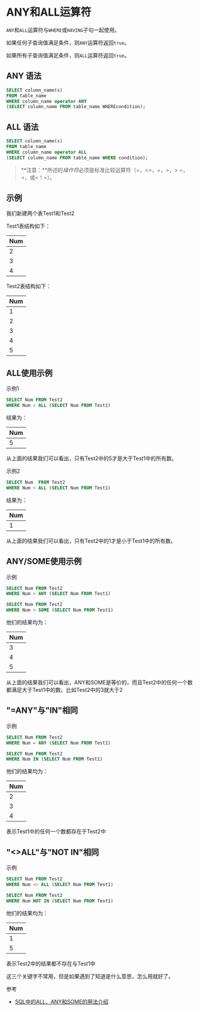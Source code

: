 # ANY和ALL运算符



`ANY`和`ALL`运算符与`WHERE`或`HAVING`子句一起使用。

如果任何子查询值满足条件，则`ANY`运算符返回`true`。

如果所有子查询值满足条件，则`ALL`运算符返回`true`。

## ANY 语法

```sql
SELECT column_name(s)
FROM table_name
WHERE column_name operator ANY
(SELECT column_name FROM table_name WHEREcondition); 
```

## ALL 语法

```sql
SELECT column_name(s)
FROM table_name
WHERE column_name operator ALL
(SELECT column_name FROM table_name WHERE condition); 
```

> **注意：**所述的*操作符*必须是标准比较运算符（=，<>，=，>，> =，<，或<！=）。

## **示例**

我们新建两个表Test1和Test2

Test1表结构如下：

| Num  |
| ---- |
| 2    |
| 3    |
| 4    |

Test2表结构如下：

| Num  |
| ---- |
| 1    |
| 2    |
| 3    |
| 4    |
| 5    |



## **ALL使用示例**

示例1

```sql
SELECT Num FROM Test2
WHERE Num > ALL (SELECT Num FROM Test1)
```

结果为：

| Num  |
| ---- |
| 5    |

从上面的结果我们可以看出，只有Test2中的5才是大于Test1中的所有数。

示例2

```sql
SELECT Num  FROM Test2
WHERE Num < ALL (SELECT Num FROM Test1)
```

结果为：

| Num  |
| ---- |
| 1    |

从上面的结果我们可以看出，只有Test2中的1才是小于Test1中的所有数。

## **ANY/SOME使用示例**

示例

```sql
SELECT Num FROM Test2
WHERE Num > ANY (SELECT Num FROM Test1)

SELECT Num FROM Test2
WHERE Num > SOME (SELECT Num FROM Test1)
```



他们的结果均为：

| Num  |
| ---- |
| 3    |
| 4    |
| 5    |

从上面的结果我们可以看出，ANY和SOME是等价的，而且Test2中的任何一个数都满足大于Test1中的数。比如Test2中的3就大于2

## "=ANY"与"IN"相同

示例

```sql
SELECT Num FROM Test2
WHERE Num = ANY (SELECT Num FROM Test1)

SELECT Num FROM Test2
WHERE Num IN (SELECT Num FROM Test1)
```

他们的结果均为：

| Num  |
| ---- |
| 2    |
| 3    |
| 4    |

表示Test1中的任何一个数都存在于Test2中

## "<>ALL"与"NOT IN"相同

示例

```sql
SELECT Num FROM Test2
WHERE Num <> ALL (SELECT Num FROM Test1)

SELECT Num FROM Test2
WHERE Num NOT IN (SELECT Num FROM Test1)
```



他们的结果均为：

| Num  |
| ---- |
| 1    |
| 5    |

表示Test2中的结果都不存在与Test1中

这三个关键字不常用，但是如果遇到了知道是什么意思，怎么用就好了。



参考

- <a href="https://zhuanlan.zhihu.com/p/94659348" target="_blank">SQL中的ALL、ANY和SOME的用法介绍</a>